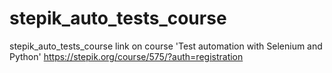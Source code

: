 # stepik_auto_tests_course
stepik_auto_tests_course
link on course 'Test automation with Selenium and Python'
https://stepik.org/course/575/?auth=registration




